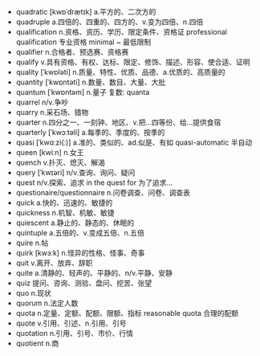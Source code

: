 - quadratic [kwɒˈdrætɪk] a.平方的、二次方的
- quadruple a.四倍的、四重的、四方的、v.变为四倍、n.四倍
- qualification n.资格、资历、学历、限定条件、资格证  professional qualification 专业资格  minimal ~ 最低限制
- qualifier n.合格者、预选赛、资格赛
- qualify v.具有资格、有权、达标、限定、修饰、描述、形容、使合适、证明
- quality [ˈkwɒləti] n.质量、特性、优质、品德、a.优质的、高质量的
- quantity [ˈkwɒntəti] n.数量、数目、大量、大批
- quantum [ˈkwɒntəm] n.量子 复数: quanta
- quarrel n/v.争吵
- quarry n.采石场、猎物
- quarter n.四分之一、一刻钟、地区、v.把...四等份、给...提供食宿
- quarterly [ˈkwɔːtəli] a.每季的、季度的、按季的
- quasi [ˈkwɑːzi(ː)] a.准的、类似的、ad.似是、有如  quasi-automatic 半自动
- queen [kwiːn] n.女王
- quench v.扑灭、熄灭、解渴
- query [ˈkwɪəri] n/v.查询、询问、疑问
- quest n/v.探索、追求  in the quest for 为了追求...
- questionaire/questionnaire n.问卷调查、问卷、调查表
- quick a.快的、迅速的、敏捷的
- quickness n.机智、机敏、敏捷
- quiescent a.静止的、静态的、休眠的
- quintuple a.五倍的、v.变成五倍、n.五倍
- quire n.帖
- quirk [kwɜːk] n.怪异的性格、怪事、奇事
- quit v.离开、放弃、辞职
- quite a.清静的、轻声的、平静的、n/v.平静、安静
- quiz 提问、咨询、测验、盘问、挖苦、张望
- quo n.现状
- quorum n.法定人数
- quota n.定量、定额、配额、限额、指标  reasonable quota 合理的配额
- quote v.引用、引述、n.引用、引号
- quotation n.引用、引号、市价、行情
- quotient n.商